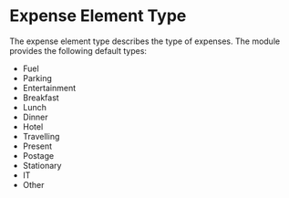 # Expense Element Type

The expense element type describes the type of expenses. The module provides the following default types:

* Fuel
* Parking
* Entertainment
* Breakfast
* Lunch
* Dinner
* Hotel
* Travelling
* Present
* Postage
* Stationary
* IT
* Other